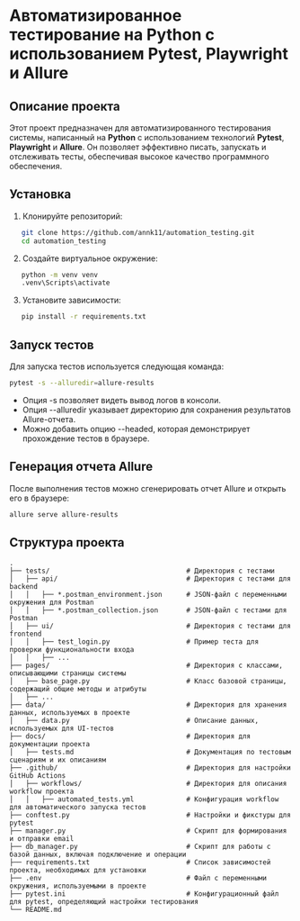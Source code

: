 # Автоматизированное тестирование на Python с использованием Pytest, Playwright и Allure

## Описание проекта

Этот проект предназначен для автоматизированного тестирования системы, написанный на **Python** с использованием технологий **Pytest**, **Playwright** и **Allure**. Он позволяет эффективно писать, запускать и отслеживать тесты, обеспечивая высокое качество программного обеспечения.

## Установка

1. Клонируйте репозиторий:
```bash
   git clone https://github.com/annk11/automation_testing.git
   cd automation_testing
```
2. Создайте виртуальное окружение:
```bash
   python -m venv venv
   .venv\Scripts\activate
```
3. Установите зависимости:
```bash
   pip install -r requirements.txt
```
## Запуск тестов

Для запуска тестов используется следующая команда:
```bash
pytest -s --alluredir=allure-results   
```

- Опция -s позволяет видеть вывод логов в консоли.
- Опция --alluredir указывает директорию для сохранения результатов Allure-отчета.
- Можно добавить опцию --headed, которая демонстрирует прохождение тестов в браузере.

## Генерация отчета Allure

После выполнения тестов можно сгенерировать отчет Allure и открыть его в браузере:
```bash
allure serve allure-results
```

## Структура проекта
```
.
├── tests/                                  # Директория с тестами
│   ├── api/                                # Директория с тестами для backend
│   │   ├── *.postman_environment.json      # JSON-файл с переменными окружения для Postman
│   │   ├── *.postman_collection.json       # JSON-файл с тестами для Postman
│   ├── ui/                                 # Директория с тестами для frontend
│   │   ├── test_login.py                   # Пример теста для проверки функциональности входа
│   │   ├── ...                             
├── pages/                                  # Директория с классами, описывающими страницы системы
│   ├── base_page.py                        # Класс базовой страницы, содержащий общие методы и атрибуты
│   ├── ...                                 
├── data/                                   # Директория для хранения данных, используемых в проекте
│   ├── data.py                             # Описание данных, используемых для UI-тестов
├── docs/                                   # Директория для документации проекта
│   ├── tests.md                            # Документация по тестовым сценариям и их описаниям
├── .github/                                # Директория для настройки GitHub Actions
│   ├── workflows/                          # Директория для описания workflow проекта
│   │   ├── automated_tests.yml             # Конфигурация workflow для автоматического запуска тестов
├── conftest.py                             # Настройки и фикстуры для pytest
├── manager.py                              # Скрипт для формирования и отправки email
├── db_manager.py                           # Скрипт для работы с базой данных, включая подключение и операции
├── requirements.txt                        # Список зависимостей проекта, необходимых для установки
├── .env                                    # Файл с переменными окружения, используемыми в проекте
├── pytest.ini                              # Конфигурационный файл для pytest, определяющий настройки тестирования
└── README.md                               
```